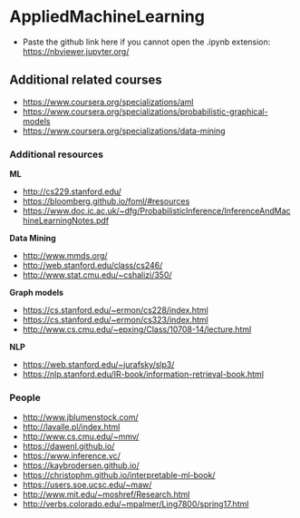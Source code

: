# AppliedMachineLearning

- Paste the github link here if you cannot open the .ipynb extension: https://nbviewer.jupyter.org/

## Additional related courses
- https://www.coursera.org/specializations/aml
- https://www.coursera.org/specializations/probabilistic-graphical-models
- https://www.coursera.org/specializations/data-mining


### Additional resources
**ML**
- http://cs229.stanford.edu/
- https://bloomberg.github.io/foml/#resources
- https://www.doc.ic.ac.uk/~dfg/ProbabilisticInference/InferenceAndMachineLearningNotes.pdf

**Data Mining**
- http://www.mmds.org/
- http://web.stanford.edu/class/cs246/
- http://www.stat.cmu.edu/~cshalizi/350/

**Graph models**
- https://cs.stanford.edu/~ermon/cs228/index.html
- https://cs.stanford.edu/~ermon/cs323/index.html
- http://www.cs.cmu.edu/~epxing/Class/10708-14/lecture.html

**NLP**
- https://web.stanford.edu/~jurafsky/slp3/
- https://nlp.stanford.edu/IR-book/information-retrieval-book.html

### People
- http://www.jblumenstock.com/
- http://lavalle.pl/index.html
- http://www.cs.cmu.edu/~mmv/
- https://dawenl.github.io/
- https://www.inference.vc/
- https://kaybrodersen.github.io/
- https://christophm.github.io/interpretable-ml-book/
- https://users.soe.ucsc.edu/~maw/
- http://www.mit.edu/~moshref/Research.html
- http://verbs.colorado.edu/~mpalmer/Ling7800/spring17.html
